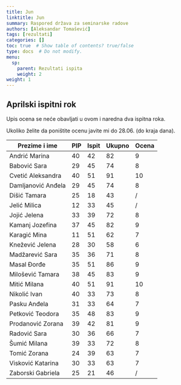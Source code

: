 ```yaml
---
title: Jun
linktitle: Jun
summary: Raspored država za seminarske radove
authors: [Aleksandar Tomašević]
tags: [rezultati]
categories: []
toc: true  # Show table of contents? true/false
type: docs  # Do not modify.
menu:
  sp:
    parent: Rezultati ispita
    weight: 2
weight: 1
---
```


## Aprilski ispitni rok

Upis ocena se neće obavljati u ovom i naredna dva ispitna roka.

Ukoliko želite da poništite ocenu javite mi do 28.06. (do kraja dana).


| Prezime i ime      	| PIP 	| Ispit  	| Ukupno 	| Ocena 	|
|--------------------	|-----	|--------	|--------	|-------	|
| Andrić Marina      	| 40  	| 42     	| 82     	| 9     	|
| Babović Sara       	| 29  	| 45     	| 74     	| 8     	|
| Cvetić Aleksandra  	| 40  	| 51     	| 91     	| 10    	|
| Damljanović Anđela 	| 29  	| 45     	| 74     	| 8     	|
| Dišić Tamara       	| 25  	| 18     	| 43     	| /     	|
| Jelić Milica       	| 12  	| 33     	| 45     	| /     	|
| Jojić Jelena       	| 33  	| 39     	| 72     	| 8     	|
| Kamanj Jozefina    	| 37  	| 45     	| 82     	| 9     	|
| Karagić Mina       	| 11  	| 51     	| 62     	| 7     	|
| Knežević Jelena    	| 28  	| 30     	| 58     	| 6     	|
| Madžarević Sara    	| 35  	| 36     	| 71     	| 8     	|
| Masal Đorđe        	| 35  	| 51     	| 86     	| 9     	|
| Milošević Tamara   	| 38  	| 45     	| 83     	| 9     	|
| Mitić Milana       	| 40  	| 51     	| 91     	| 10    	|
| Nikolić Ivan       	| 40  	| 33     	| 73     	| 8     	|
| Pasku Anđela       	| 31  	| 33     	| 64     	| 7     	|
| Petković Teodora   	| 35  	| 48     	| 83     	| 9     	|
| Prodanović Zorana  	| 39  	| 42     	| 81     	| 9     	|
| Radović Sara       	| 30  	| 36     	| 66     	| 7     	|
| Šumić Milana       	| 39  	| 33     	| 72     	| 8     	|
| Tomić Zorana       	| 24  	| 39     	| 63     	| 7     	|
| Visković Katarina  	| 30  	| 33     	| 63     	| 7     	|
| Zaborski Gabriela  	| 25  	| 21     	| 46     	| /     	|
